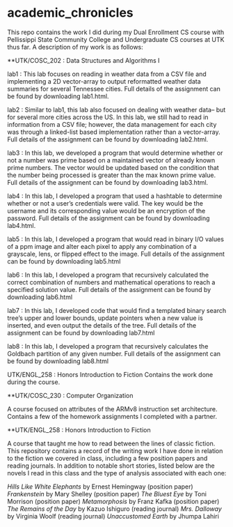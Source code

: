# academic_chronicles
This repo contains the work I did during my Dual Enrollment CS course with Pellissippi State Community College and Undergraduate CS courses at UTK thus far. A description of my work is as follows:

**UTK/COSC_202 : Data Structures and Algorithms I

lab1 : This lab focuses on reading in weather data from a CSV file and implementing a 2D vector-array to output reformatted weather data summaries for several Tennessee cities. Full details of the assignment can be found by downloading lab1.html.

lab2 : Similar to lab1, this lab also focused on dealing with weather data– but for several more cities across the US. In this lab, we still had to read in information from a CSV file; however, the  data management for each city was through a linked-list based implementation rather than a vector-array. Full details of the assignment can be found by downloading lab2.html.

lab3 : In this lab, we developed a program that would determine whether or not a number was prime based on a maintained vector of already known prime numbers. The vector would be updated based on the condition that the number being processed is greater than the max known prime value. Full details of the assignment can be found by downloading lab3.html.

lab4 : In this lab, I developed a program that used a hashtable to determine whether or not a user’s credentials were valid. The key would be the username and its corresponding value would be an encryption of the password. Full details of the assignment can be found by downloading lab4.html. 

lab5 : In this lab, I developed a program that would read in binary I/O values of a ppm image and alter each pixel to apply any combination of a grayscale, lens, or flipped effect to the image. Full details of the assignment can be found by downloading lab5.html

lab6 : In this lab, I developed a program that recursively calculated the correct combination of numbers and mathematical operations to reach a specified solution value. Full details of the assignment can be found by downloading lab6.html

lab7 : In this lab, I developed code that would find a templated binary search tree’s upper and lower bounds, update pointers when a new value is inserted, and even output the details of the tree. Full details of the assignment can be found by downloading lab7.html

lab8 : In this lab, I developed a program that recursively calculates the Goldbach partition of any  given number.  Full details of the assignment can be found by downloading lab8.html
 
UTK/ENGL_258 : Honors Introduction to Fiction
Contains the work done during the course.

**UTK/COSC_230 : Computer Organization

A course focused on attributes of the ARMv8 instruction set architecture. Contains a few of the homework assignments I completed with a partner. 

**UTK/ENGL_258 : Honors Introduction to Fiction

A course that taught me how to read between the lines of classic fiction. This repository contains a record of the writing work I have done in relation to the fiction we covered in class, including a few position papers and reading journals. In addition to notable short stories, listed below are the novels I read in this class and the type of analysis associated with each one: 

_Hills Like White Elephants_ by Ernest Hemingway (position paper)
_Frankenstein_ by Mary Shelley (position paper)
_The Bluest Eye_ by Toni Morrison (position paper)
_Metamorphosis_ by Franz Kafka (position paper)
_The Remains of the Day_ by Kazuo Ishiguro (reading journal) 
_Mrs. Dalloway_ by Virginia Woolf (reading journal)
_Unaccustomed Earth_ by Jhumpa Lahiri
